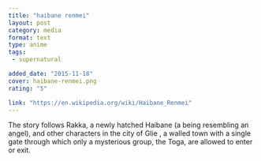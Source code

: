 ```yaml
---
title: "haibane renmei"
layout: post
category: media
format: text
type: anime
tags: 
 - supernatural

added_date: "2015-11-18"
cover: haibane-renmei.png
rating: "5"

link: "https://en.wikipedia.org/wiki/Haibane_Renmei"
---
```


The story follows Rakka, a newly hatched Haibane (a being resembling an angel), and other characters in the city of Glie , a walled town with a single gate through which only a mysterious group, the Toga, are allowed to enter or exit.
